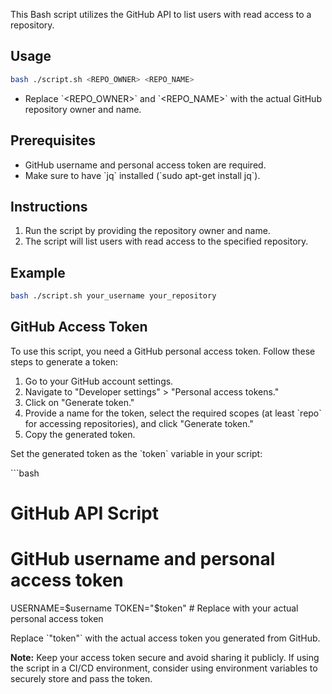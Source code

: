 This Bash script utilizes the GitHub API to list users with read access to a repository.

## Usage

```bash
bash ./script.sh <REPO_OWNER> <REPO_NAME>
```

- Replace \`<REPO_OWNER>\` and \`<REPO_NAME>\` with the actual GitHub repository owner and name.

## Prerequisites

- GitHub username and personal access token are required.
- Make sure to have \`jq\` installed (\`sudo apt-get install jq\`).

## Instructions

1. Run the script by providing the repository owner and name.
2. The script will list users with read access to the specified repository.

## Example

```bash
bash ./script.sh your_username your_repository
```

## GitHub Access Token

To use this script, you need a GitHub personal access token. Follow these steps to generate a token:

1. Go to your GitHub account settings.
2. Navigate to "Developer settings" > "Personal access tokens."
3. Click on "Generate token."
4. Provide a name for the token, select the required scopes (at least \`repo\` for accessing repositories), and click "Generate token."
5. Copy the generated token.

Set the generated token as the \`token\` variable in your script:

\`\`\`bash
# GitHub API Script

# GitHub username and personal access token
USERNAME=$username
TOKEN="$token"  # Replace with your actual personal access token


Replace \`"token"\` with the actual access token you generated from GitHub.

**Note:** Keep your access token secure and avoid sharing it publicly. If using the script in a CI/CD environment, consider using environment variables to securely store and pass the token.
